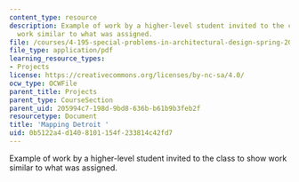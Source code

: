 ```yaml
---
content_type: resource
description: Example of work by a higher-level student invited to the class to show
  work similar to what was assigned.
file: /courses/4-195-special-problems-in-architectural-design-spring-2005/0b5122a4d1408101154f233814c42fd7_1law.pdf
file_type: application/pdf
learning_resource_types:
- Projects
license: https://creativecommons.org/licenses/by-nc-sa/4.0/
ocw_type: OCWFile
parent_title: Projects
parent_type: CourseSection
parent_uid: 205994c7-198d-9bd8-636b-b61b9b3feb2f
resourcetype: Document
title: 'Mapping Detroit '
uid: 0b5122a4-d140-8101-154f-233814c42fd7
---
```

Example of work by a higher-level student invited to the class to show work similar to what was assigned.